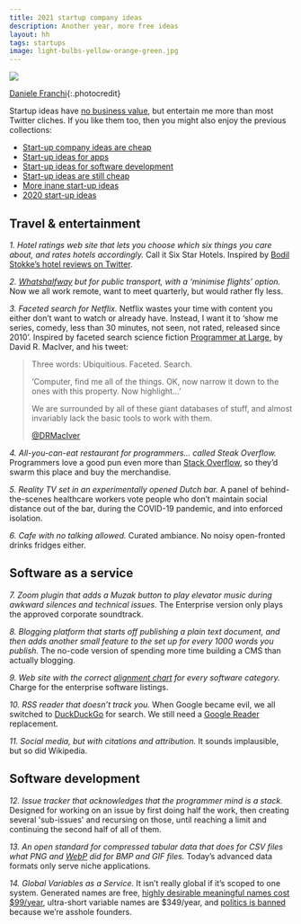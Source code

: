 ```yaml
---
title: 2021 startup company ideas
description: Another year, more free ideas
layout: hh
tags: startups
image: light-bulbs-yellow-orange-green.jpg
---
```


![](light-bulbs-yellow-orange-green.jpg)

[Daniele Franchi](https://unsplash.com/photos/GbAEJUJKJ88){:.photocredit}

Startup ideas have [no business value](startup-ideas-are-cheap), 
but entertain me more than most Twitter cliches.
If you like them too, then you might also enjoy the previous collections:

* [Start-up company ideas are cheap](startup-ideas-are-cheap)
* [Start-up ideas for apps](startup-ideas-apps)
* [Start-up ideas for software development](startup-ideas-development)
* [Start-up ideas are still cheap](startup-ideas-misc)
* [More inane start-up ideas](startup-ideas-2018-2019)
* [2020 start-up ideas](startup-ideas-2020)

## Travel & entertainment

_1. Hotel ratings web site that lets you choose which six things you care about, and rates hotels accordingly._
Call it Six Star Hotels. Inspired by
[Bodil Stokke’s hotel reviews on Twitter](https://twitter.com/search?q=from%3A%40bodil%20hotel%20bodils).

_2. [Whatshalfway](https://www.whatshalfway.com) but for public transport, with a ‘minimise flights’ option._
Now we all work remote, want to meet quarterly, but would rather fly less.

_3. Faceted search for Netflix._
Netflix wastes your time with content you either don’t want to watch or already have.
Instead, I want it to ‘show me series, comedy, less than 30 minutes, not seen, not rated, released since 2010’.
Inspired by faceted search science fiction
[Programmer at Large](https://archiveofourown.org/works/9233966/chapters/20941043),
by David R. MacIver, and his tweet:

> Three words: Ubiquitious. Faceted. Search.
> 
> ‘Computer, find me all of the things. OK, now narrow it down to the ones with this property. Now highlight…’
> 
> We are surrounded by all of these giant databases of stuff, and almost invariably lack the basic tools to work with them.
> 
> [@DRMacIver](https://twitter.com/DRMacIver/status/1102827069740863488)


_4. All-you-can-eat restaurant for programmers… called Steak Overflow._
Programmers love a good pun even more than [Stack Overflow](https://stackoverflow.com),
so they’d swarm this place and buy the merchandise.

_5. Reality TV set in an experimentally opened Dutch bar._
A panel of behind-the-scenes healthcare workers vote people who don’t maintain social distance out of the bar, during the COVID-19 pandemic, and into enforced isolation.

_6. Cafe with no talking allowed._
Curated ambiance. No noisy open-fronted drinks fridges either.

## Software as a service

_7. Zoom plugin that adds a _Muzak_ button to play elevator music during awkward silences and technical issues._
The Enterprise version only plays the approved corporate soundtrack.

_8. Blogging platform that starts off publishing a plain text document, and then adds another small feature to the set up for every 1000 words you publish._
The no-code version of spending more time building a CMS than actually blogging.

_9. Web site with the correct 
[alignment chart](https://en.wikipedia.org/wiki/Alignment_(Dungeons_%26_Dragons)#Alignments)
for every software category._
Charge for the enterprise software listings.

_10. RSS reader that doesn’t track you._
When Google became evil, we all switched to
[DuckDuckGo](https://duckduckgo.com) for search.
We still need a [Google Reader](https://en.wikipedia.org/wiki/Google_Reader) replacement.

_11. Social media, but with citations and attribution._
It sounds implausible, but so did Wikipedia.

## Software development

_12. Issue tracker that acknowledges that the programmer mind is a stack._
Designed for working on an issue by first doing half the work, then creating several 'sub-issues' and recursing on those, until reaching a limit and continuing the second half of all of them.

_13. An open standard for compressed tabular data that does for CSV files what PNG and 
[WebP](https://en.wikipedia.org/wiki/WebP) did for BMP and GIF files._
Today’s advanced data formats only serve niche applications.

_14. Global Variables as a Service._
It isn’t really global if it’s scoped to one system.
Generated names are free, 
[highly desirable meaningful names cost $99/year](https://www.hey.com/pricing/), 
ultra-short variable names are $349/year, and 
[politics is banned](https://www.theregister.com/2021/05/05/basecamp_political_discussion_apology/) 
because we’re asshole founders.
